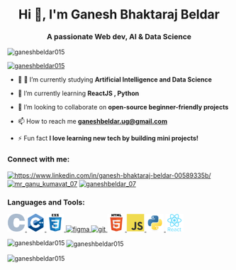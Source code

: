 <h1 align="center">Hi 👋, I'm Ganesh Bhaktaraj Beldar</h1>
<h3 align="center">A passionate Web dev, AI & Data Science</h3>

<p align="left"> <img src="https://komarev.com/ghpvc/?username=ganeshbeldar015&label=Profile%20views&color=0e75b6&style=flat" alt="ganeshbeldar015" /> </p>

<p align="left"> <a href="https://github.com/ryo-ma/github-profile-trophy"><img src="https://github-profile-trophy.vercel.app/?username=ganeshbeldar015" alt="ganeshbeldar015" /></a> </p>

- 🔭 🔭 I’m currently studying **Artificial Intelligence and Data Science**

- 🌱 I’m currently learning **ReactJS , Python**

- 👯 I’m looking to collaborate on **open-source beginner-friendly projects**

- 📫 How to reach me **ganeshbeldar.ug@gmail.com**

- ⚡ Fun fact **I love learning new tech by building mini projects!**

<h3 align="left">Connect with me:</h3>
<p align="left">
<a href="https://linkedin.com/in/https://www.linkedin.com/in/ganesh-bhaktaraj-beldar-00589335b/" target="blank"><img align="center" src="https://raw.githubusercontent.com/rahuldkjain/github-profile-readme-generator/master/src/images/icons/Social/linked-in-alt.svg" alt="https://www.linkedin.com/in/ganesh-bhaktaraj-beldar-00589335b/" height="30" width="40" /></a>
<a href="https://instagram.com/mr_ganu_kumavat_07" target="blank"><img align="center" src="https://raw.githubusercontent.com/rahuldkjain/github-profile-readme-generator/master/src/images/icons/Social/instagram.svg" alt="mr_ganu_kumavat_07" height="30" width="40" /></a>
<a href="https://discord.gg/ganeshbeldar_07" target="blank"><img align="center" src="https://raw.githubusercontent.com/rahuldkjain/github-profile-readme-generator/master/src/images/icons/Social/discord.svg" alt="ganeshbeldar_07" height="30" width="40" /></a>
</p>

<h3 align="left">Languages and Tools:</h3>
<p align="left"> <a href="https://www.cprogramming.com/" target="_blank" rel="noreferrer"> <img src="https://raw.githubusercontent.com/devicons/devicon/master/icons/c/c-original.svg" alt="c" width="40" height="40"/> </a> <a href="https://www.w3schools.com/cpp/" target="_blank" rel="noreferrer"> <img src="https://raw.githubusercontent.com/devicons/devicon/master/icons/cplusplus/cplusplus-original.svg" alt="cplusplus" width="40" height="40"/> </a> <a href="https://www.w3schools.com/css/" target="_blank" rel="noreferrer"> <img src="https://raw.githubusercontent.com/devicons/devicon/master/icons/css3/css3-original-wordmark.svg" alt="css3" width="40" height="40"/> </a> <a href="https://www.figma.com/" target="_blank" rel="noreferrer"> <img src="https://www.vectorlogo.zone/logos/figma/figma-icon.svg" alt="figma" width="40" height="40"/> </a> <a href="https://git-scm.com/" target="_blank" rel="noreferrer"> <img src="https://www.vectorlogo.zone/logos/git-scm/git-scm-icon.svg" alt="git" width="40" height="40"/> </a> <a href="https://www.w3.org/html/" target="_blank" rel="noreferrer"> <img src="https://raw.githubusercontent.com/devicons/devicon/master/icons/html5/html5-original-wordmark.svg" alt="html5" width="40" height="40"/> </a> <a href="https://developer.mozilla.org/en-US/docs/Web/JavaScript" target="_blank" rel="noreferrer"> <img src="https://raw.githubusercontent.com/devicons/devicon/master/icons/javascript/javascript-original.svg" alt="javascript" width="40" height="40"/> </a> <a href="https://www.python.org" target="_blank" rel="noreferrer"> <img src="https://raw.githubusercontent.com/devicons/devicon/master/icons/python/python-original.svg" alt="python" width="40" height="40"/> </a> <a href="https://reactjs.org/" target="_blank" rel="noreferrer"> <img src="https://raw.githubusercontent.com/devicons/devicon/master/icons/react/react-original-wordmark.svg" alt="react" width="40" height="40"/> </a> </p>

<p><img align="left" src="https://github-readme-stats.vercel.app/api/top-langs?username=ganeshbeldar015&show_icons=true&locale=en&layout=compact" alt="ganeshbeldar015" /></p>

<p>&nbsp;<img align="center" src="https://github-readme-stats.vercel.app/api?username=ganeshbeldar015&show_icons=true&locale=en" alt="ganeshbeldar015" /></p>

<p><img align="center" src="https://github-readme-streak-stats.herokuapp.com/?user=ganeshbeldar015&" alt="ganeshbeldar015" /></p>
